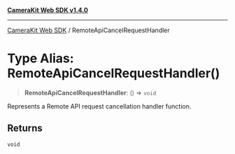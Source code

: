 [**CameraKit Web SDK v1.4.0**](../README.md)

***

[CameraKit Web SDK](../globals.md) / RemoteApiCancelRequestHandler

# Type Alias: RemoteApiCancelRequestHandler()

> **RemoteApiCancelRequestHandler**: () => `void`

Represents a Remote API request cancellation handler function.

## Returns

`void`
